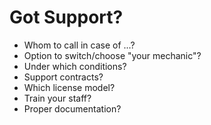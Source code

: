 
# Got Support?

  * Whom to call in case of ...?
  * Option to switch/choose "your mechanic"?
  * Under which conditions?
  * Support contracts?
  * Which license model?
  * Train your staff?
  * Proper documentation?
